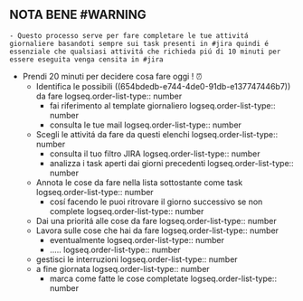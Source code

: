 ## NOTA BENE #WARNING
	- Questo processo serve per fare completare le tue attivitá giornaliere basandoti sempre sui task presenti in #jira quindi é essenziale che qualsiasi attivitá che richieda piú di 10 minuti per essere eseguita venga censita in #jira
- Prendi 20 minuti per decidere cosa fare oggi ! ⏰
	- Identifica le possibili ((654bdedb-e744-4de0-91db-e137747446b7)) da fare
	  logseq.order-list-type:: number
		- fai riferimento al template giornaliero
		  logseq.order-list-type:: number
		- consulta le tue mail
		  logseq.order-list-type:: number
	- Scegli le attivitá da fare da questi elenchi
	  logseq.order-list-type:: number
		- consulta il tuo filtro JIRA
		  logseq.order-list-type:: number
		- analizza i task aperti dai giorni precedenti
		  logseq.order-list-type:: number
	- Annota le cose da fare nella lista sottostante come task
	  logseq.order-list-type:: number
		- cosí facendo le puoi ritrovare il giorno successivo se non complete
		  logseq.order-list-type:: number
	- Dai una prioritá alle cose da fare
	  logseq.order-list-type:: number
	- Lavora sulle cose che hai da fare
	  logseq.order-list-type:: number
		- eventualmente
		  logseq.order-list-type:: number
		- .....
		  logseq.order-list-type:: number
	- gestisci le interruzioni
	  logseq.order-list-type:: number
	- a fine giornata
	  logseq.order-list-type:: number
		- marca come fatte le cose completate
		  logseq.order-list-type:: number